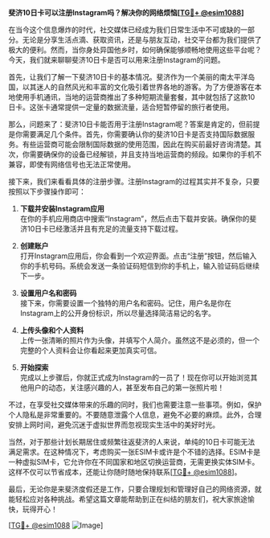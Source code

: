 **斐济10日卡可以注册Instagram吗？解决你的网络烦恼[[TG💪+ @esim1088](https://t.me/s/esim1088)]**

在当今这个信息爆炸的时代，社交媒体已经成为我们日常生活中不可或缺的一部分。无论是分享生活点滴、获取资讯，还是与朋友互动，社交平台都为我们提供了极大的便利。然而，当你身处异国他乡时，如何确保能够顺畅地使用这些平台呢？今天，我们就来聊聊斐济10日卡是否可以用来注册Instagram的问题。

首先，让我们了解一下斐济10日卡的基本情况。斐济作为一个美丽的南太平洋岛国，以其迷人的自然风光和丰富的文化吸引着世界各地的游客。为了方便游客在本地使用手机通讯，当地的运营商推出了多种短期流量套餐，其中就包括了这款10日卡。这张卡通常提供一定量的数据流量，适合短暂停留的旅行者使用。

那么，问题来了：斐济10日卡能否用于注册Instagram呢？答案是肯定的，但前提是你需要满足几个条件。首先，你需要确认你的斐济10日卡是否支持国际数据服务。有些运营商可能会限制国际数据的使用范围，因此在购买前最好咨询清楚。其次，你需要确保你的设备已经解锁，并且支持当地运营商的频段。如果你的手机不兼容，即使有网络信号也无法正常使用。

接下来，我们来看看具体的注册步骤。注册Instagram的过程其实并不复杂，只要按照以下步骤操作即可：

1. **下载并安装Instagram应用**  
   在你的手机应用商店中搜索“Instagram”，然后点击下载并安装。确保你的斐济10日卡已经激活并且有充足的流量支持下载过程。

2. **创建账户**  
   打开Instagram应用后，你会看到一个欢迎界面。点击“注册”按钮，然后输入你的手机号码。系统会发送一条验证码短信到你的手机上，输入验证码后继续下一步。

3. **设置用户名和密码**  
   接下来，你需要设置一个独特的用户名和密码。记住，用户名是你在Instagram上的公开身份标识，所以尽量选择简洁易记的名字。

4. **上传头像和个人资料**  
   上传一张清晰的照片作为头像，并填写个人简介。虽然这不是必须的，但一个完整的个人资料会让你看起来更加真实可信。

5. **开始探索**  
   完成以上步骤后，你就正式成为Instagram的一员了！现在你可以开始浏览其他用户的动态，关注感兴趣的人，甚至发布自己的第一张照片啦！

不过，在享受社交媒体带来的乐趣的同时，我们也需要注意一些事项。例如，保护个人隐私是非常重要的。不要随意泄露个人信息，避免不必要的麻烦。此外，合理安排上网时间，避免沉迷于虚拟世界而忽视现实生活中的美好时光。

当然，对于那些计划长期居住或频繁往返斐济的人来说，单纯的10日卡可能无法满足需求。在这种情况下，考虑购买一张ESIM卡或许是个不错的选择。ESIM卡是一种虚拟SIM卡，它允许你在不同国家和地区切换运营商，无需更换实体SIM卡。这样不仅可以节省成本，还能让你随时随地保持联系[[TG💪+ @esim1088](https://t.me/s/esim1088)]。

最后，无论你是来斐济度假还是工作，只要合理规划和管理好自己的网络资源，就能轻松应对各种挑战。希望这篇文章能帮助到正在纠结的朋友们，祝大家旅途愉快，玩得开心！

[[TG💪+ @esim1088](https://t.me/s/esim1088) ![Image](https://i.postimg.cc/4NQfJmqS/Snipaste-2025-05-13-00-14-12.png)]